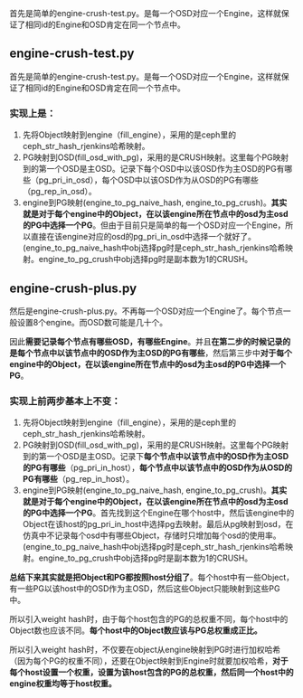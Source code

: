 首先是简单的engine-crush-test.py。是每一个OSD对应一个Engine，这样就保证了相同id的Engine和OSD肯定在同一个节点中。

## engine-crush-test.py

首先是简单的engine-crush-test.py。是每一个OSD对应一个Engine，这样就保证了相同id的Engine和OSD肯定在同一个节点中。

### 实现上是：

1. 先将Object映射到engine（fill_engine），采用的是ceph里的ceph_str_hash_rjenkins哈希映射。
2. PG映射到OSD(fill_osd_with_pg)，采用的是CRUSH映射。这里每个PG映射到的第一个OSD是主OSD。记录下每个OSD中以该OSD作为主OSD的PG有哪些（pg_pri_in_osd），每个OSD中以该OSD作为从OSD的PG有哪些（pg_rep_in_osd）。
3. engine到PG映射(engine_to_pg_naive_hash, engine_to_pg_crush)。**其实就是对于每个engine中的Object，在以该engine所在节点中的osd为主osd的PG中选择一个PG**。但由于目前只是简单的每一个OSD对应一个Engine，所以直接在该engine对应的osd的pg_pri_in_osd中选择一个就好了。(engine_to_pg_naive_hash中obj选择pg时是ceph_str_hash_rjenkins哈希映射。engine_to_pg_crush中obj选择pg时是副本数为1的CRUSH。



## engine-crush-plus.py

然后是engine-crush-plus.py。不再每一个OSD对应一个Engine了。每个节点一般设置8个engine。而OSD数可能是几十个。

因此**需要记录每个节点有哪些OSD，有哪些Engine**。并且**在第二步的时候记录的是每个节点中以该节点中的OSD作为主OSD的PG有哪些**，然后第三步中**对于每个engine中的Object，在以该engine所在节点中的osd为主osd的PG中选择一个PG**。

### 实现上前两步基本上不变：

1. 先将Object映射到engine（fill_engine），采用的是ceph里的ceph_str_hash_rjenkins哈希映射。
2. PG映射到OSD(fill_osd_with_pg)，采用的是CRUSH映射。这里每个PG映射到的第一个OSD是主OSD。记录下**每个节点中以该节点中的OSD作为主OSD的PG有哪些**（pg_pri_in_host），**每个节点中以该节点中的OSD作为从OSD的PG有哪些**（pg_rep_in_host）。
3. engine到PG映射(engine_to_pg_naive_hash, engine_to_pg_crush)。**其实就是对于每个engine中的Object，在以该engine所在节点中的osd为主osd的PG中选择一个PG**。首先找到这个Engine在哪个host中，然后该engine中的Object在该host的pg_pri_in_host中选择pg去映射。最后从pg映射到osd，在仿真中不记录每个osd中有哪些Object，存储时只增加每个osd的使用率。(engine_to_pg_naive_hash中obj选择pg时是ceph_str_hash_rjenkins哈希映射。engine_to_pg_crush中obj选择pg时是副本数为1的CRUSH。



**总结下来其实就是把Object和PG都按照host分组了**。每个host中有一些Object，有一些PG以该host中的OSD作为主OSD，然后这些Object只能映射到这些PG中。

所以引入weight hash时，由于每个host包含的PG的总权重不同，每个host中的Object数也应该不同。**每个host中的Object数应该与PG总权重成正比。**

所以引入weight hash时，不仅要在object从engine映射到PG时进行加权哈希（因为每个PG的权重不同），还要在Object映射到Engine时就要加权哈希，**对于每个host设置一个权重，设置为该host包含的PG的总权重，然后同一个host中的engine权重均等于host权重。**